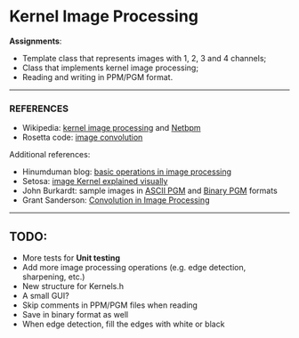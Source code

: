 # Kernel Image Processing

**Assignments**:
- Template class that represents images with 1, 2, 3 and 4 channels;
- Class that implements kernel image processing;
- Reading and writing in PPM/PGM format.

---
### REFERENCES
- Wikipedia: [kernel image processing](https://en.wikipedia.org/wiki/Kernel_(image_processing)) and [Netbpm](https://en.wikipedia.org/wiki/Netpbm_format)
- Rosetta code: [image convolution](http://rosettacode.org/wiki/Image_convolution)


Additional references:
- Hinumduman blog: [basic operations in image processing](https://hinumduman.home.blog/2018/08/21/basic-operations-on-image-processing-using-pgm-file-formats/)
- Setosa: [image Kernel explained visually](https://setosa.io/ev/image-kernels/)
- John Burkardt: sample images in [ASCII PGM](https://people.sc.fsu.edu/~jburkardt/data/pgma/pgma.html) and [Binary PGM](https://people.sc.fsu.edu/~jburkardt/data/pgmb/pgmb.html) formats
- Grant Sanderson: [Convolution in Image Processing](https://www.youtube.com/watch?v=8rrHTtUzyZA)

---

## TODO:
- More tests for **Unit testing**
- Add more image processing operations (e.g. edge detection, sharpening, etc.)
- New structure for Kernels.h
- A small GUI?
- Skip comments in PPM/PGM files when reading
- Save in binary format as well
- When edge detection, fill the edges with white or black